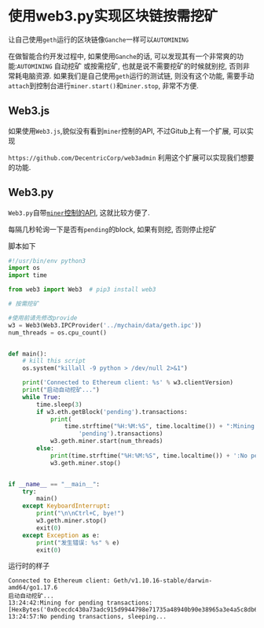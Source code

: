 # 使用web3.py实现区块链按需挖矿




让自己使用`geth`运行的区块链像`Ganche`一样可以`AUTOMINING`

<!--more-->

在做智能合约开发过程中, 如果使用`Ganche`的话, 可以发现其有一个非常爽的功能:`AUTOMINING` 自动挖矿 或按需挖矿, 也就是说不需要挖矿的时候就别挖, 否则非常耗电脑资源.  如果我们是自己使用`geth`运行的测试链, 则没有这个功能, 需要手动`attach`到控制台进行`miner.start()`和`miner.stop`, 非常不方便. 



## Web3.js

如果使用`Web3.js`,貌似没有看到`miner`控制的API, 不过Gitub上有一个扩展, 可以实现

`https://github.com/DecentricCorp/web3admin` 利用这个扩展可以实现我们想要的功能.



## Web3.py

`Web3.py`自带[`miner`控制的API](https://web3py.readthedocs.io/en/stable/web3.miner.html), 这就比较方便了.

每隔几秒轮询一下是否有`pending`的block, 如果有则挖, 否则停止挖矿

 脚本如下

```python
#!/usr/bin/env python3
import os
import time

from web3 import Web3  # pip3 install web3

# 按需挖矿

#使用前请先修改provide
w3 = Web3(Web3.IPCProvider('../mychain/data/geth.ipc'))
num_threads = os.cpu_count()


def main():
    # kill this script
    os.system("killall -9 python > /dev/null 2>&1")

    print('Connected to Ethereum client: %s' % w3.clientVersion)
    print("启动自动挖矿...")
    while True:
        time.sleep(3)
        if w3.eth.getBlock('pending').transactions:
            print(
                time.strftime("%H:%M:%S", time.localtime()) + ":Mining for pending transactions: %s" % w3.eth.getBlock(
                    'pending').transactions)
            w3.geth.miner.start(num_threads)
        else:
            print(time.strftime("%H:%M:%S", time.localtime()) + ':No pending transactions, sleeping...', end='\r')
            w3.geth.miner.stop()


if __name__ == "__main__":
    try:
        main()
    except KeyboardInterrupt:
        print("\n\nCtrl+C, bye!")
        w3.geth.miner.stop()
        exit(0)
    except Exception as e:
        print("发生错误: %s" % e)
        exit(0)

```



运行时的样子

```shell
Connected to Ethereum client: Geth/v1.10.16-stable/darwin-amd64/go1.17.6
启动自动挖矿...
13:24:42:Mining for pending transactions: [HexBytes('0x0cecdc430a73adc915d9944798e71735a48940b90e38965a3e4a5c8db6b48cb5')]
13:24:57:No pending transactions, sleeping...

```


